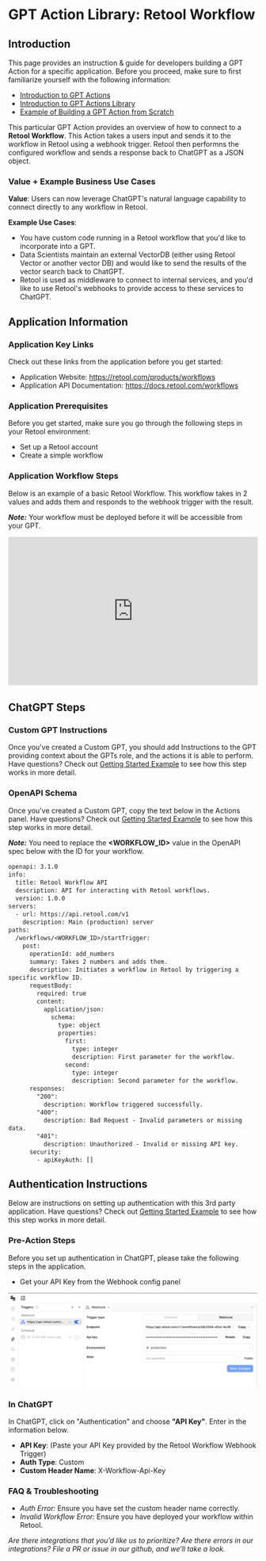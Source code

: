 # GPT Action Library: Retool Workflow

## Introduction

This page provides an instruction & guide for developers building a GPT Action for a specific application. Before you proceed, make sure to first familiarize yourself with the following information: 
- [Introduction to GPT Actions](https://platform.openai.com/docs/actions)
- [Introduction to GPT Actions Library](https://platform.openai.com/docs/actions/actions-library)
- [Example of Building a GPT Action from Scratch](https://platform.openai.com/docs/actions/getting-started)

This particular GPT Action provides an overview of how to connect to a **Retool Workflow**. This Action takes a users input and sends it to the workflow in Retool using a webhook trigger. Retool then performns the configured workflow and sends a response back to ChatGPT as a JSON object.

### Value + Example Business Use Cases

**Value**: Users can now leverage ChatGPT's natural language capability to connect directly to any workflow in Retool.

**Example Use Cases**: 
- You have custom code running in a Retool workflow that you'd like to incorporate into a GPT. 
- Data Scientists maintain an external VectorDB (either using Retool Vector or another vector DB) and would like to send the results of the vector search back to ChatGPT. 
- Retool is used as middleware to connect to internal services, and you'd like to use Retool's webhooks to provide access to these services to ChatGPT. 

## Application Information

### Application Key Links

Check out these links from the application before you get started:
- Application Website: https://retool.com/products/workflows
- Application API Documentation: https://docs.retool.com/workflows

### Application Prerequisites

Before you get started, make sure you go through the following steps in your Retool environment:
- Set up a Retool account
- Create a simple workflow

### Application Workflow Steps

Below is an example of a basic Retool Workflow. This workflow takes in 2 values and adds them and responds to the webhook trigger with the result.

***Note:*** Your workflow must be deployed before it will be accessible from your GPT.

<iframe src="https://demo.arcade.software/MG7PcF8fh3RH722eonUb?embed&embed_mobile=tab&embed_desktop=inline&show_copy_link=true" width="100%" height="300" frameborder="0" allowfullscreen></iframe>

## ChatGPT Steps

### Custom GPT Instructions 

Once you've created a Custom GPT, you should add Instructions to the GPT providing context about the GPTs role, and the actions it is able to perform. Have questions? Check out [Getting Started Example](https://platform.openai.com/docs/actions/getting-started) to see how this step works in more detail.

### OpenAPI Schema 

Once you've created a Custom GPT, copy the text below in the Actions panel. Have questions? Check out [Getting Started Example](https://platform.openai.com/docs/actions/getting-started) to see how this step works in more detail.

***Note:*** You need to replace the __<WORKFLOW_ID>__ value in the OpenAPI spec below with the ID for your workflow.


```
openapi: 3.1.0
info:
  title: Retool Workflow API
  description: API for interacting with Retool workflows.
  version: 1.0.0
servers:
  - url: https://api.retool.com/v1
    description: Main (production) server
paths:
  /workflows/<WORKFLOW_ID>/startTrigger:
    post:
      operationId: add_numbers
      summary: Takes 2 numbers and adds them.
      description: Initiates a workflow in Retool by triggering a specific workflow ID.
      requestBody:
        required: true
        content:
          application/json:
            schema:
              type: object
              properties:
                first:
                  type: integer
                  description: First parameter for the workflow.
                second:
                  type: integer
                  description: Second parameter for the workflow.
      responses:
        "200":
          description: Workflow triggered successfully.
        "400":
          description: Bad Request - Invalid parameters or missing data.
        "401":
          description: Unauthorized - Invalid or missing API key.
      security:
        - apiKeyAuth: []
```

## Authentication Instructions

Below are instructions on setting up authentication with this 3rd party application. Have questions? Check out [Getting Started Example](https://platform.openai.com/docs/actions/getting-started) to see how this step works in more detail.

### Pre-Action Steps

Before you set up authentication in ChatGPT, please take the following steps in the application.
- Get your API Key from the Webhook config panel

![retool_api_key.png](../../../images/retool_api_key.png)

### In ChatGPT

In ChatGPT, click on "Authentication" and choose **"API Key"**. Enter in the information below. 

- **API Key**: (Paste your API Key provided by the Retool Workflow Webhook Trigger)
- **Auth Type**: Custom
- **Custom Header Name**: X-Workflow-Api-Key

### FAQ & Troubleshooting

- *Auth Error:* Ensure you have set the custom header name correctly.
- *Invalid Workflow Error:* Ensure you have deployed your workflow within Retool.

*Are there integrations that you’d like us to prioritize? Are there errors in our integrations? File a PR or issue in our github, and we’ll take a look.*
